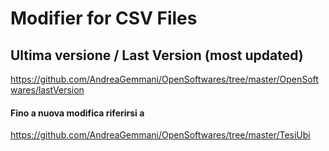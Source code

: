 # Modifier for CSV Files 

## Ultima versione / Last Version (most updated)

https://github.com/AndreaGemmani/OpenSoftwares/tree/master/OpenSoftwares/lastVersion


#### Fino a nuova modifica riferirsi a 

https://github.com/AndreaGemmani/OpenSoftwares/tree/master/TesiUbi
